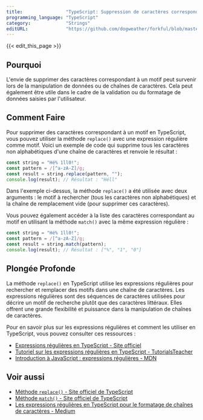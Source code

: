 ```yaml
---
title:                "TypeScript: Suppression de caractères correspondant à un motif"
programming_language: "TypeScript"
category:             "Strings"
editURL:              "https://github.com/dogweather/forkful/blob/master/content/fr/typescript/deleting-characters-matching-a-pattern.md"
---
```


{{< edit_this_page >}}

## Pourquoi

L'envie de supprimer des caractères correspondant à un motif peut survenir lors de la manipulation de données ou de chaînes de caractères. Cela peut également être utile dans le cadre de la validation ou du formatage de données saisies par l'utilisateur.

## Comment Faire

Pour supprimer des caractères correspondant à un motif en TypeScript, vous pouvez utiliser la méthode `replace()` avec une expression régulière comme motif. Voici un exemple de code qui supprime tous les caractères non alphabétiques d'une chaîne de caractères et renvoie le résultat :

```TypeScript
const string = "Hé% 1ll0!";
const pattern = /[^a-zA-Z]/g;
const result = string.replace(pattern, "");
console.log(result); // Résultat : "Héll"
```

Dans l'exemple ci-dessus, la méthode `replace()` a été utilisée avec deux arguments : le motif à rechercher (tous les caractères non alphabétiques) et la chaîne de remplacement vide (pour supprimer ces caractères).

Vous pouvez également accéder à la liste des caractères correspondant au motif en utilisant la méthode `match()` avec la même expression régulière :

```TypeScript
const string = "Hé% 1ll0!";
const pattern = /[^a-zA-Z]/g;
const result = string.match(pattern);
console.log(result); // Résultat : ["%", "1", "0"]
```

## Plongée Profonde

La méthode `replace()` en TypeScript utilise les expressions régulières pour rechercher et remplacer des motifs dans une chaîne de caractères. Les expressions régulières sont des séquences de caractères utilisées pour décrire un motif de recherche plutôt que des caractères littéraux. Elles offrent une grande flexibilité et puissance dans la manipulation de chaînes de caractères.

Pour en savoir plus sur les expressions régulières et comment les utiliser en TypeScript, vous pouvez consulter ces ressources :

- [Expressions régulières en TypeScript - Site officiel](https://www.typescriptlang.org/docs/handbook/regular-expressions.html)
- [Tutoriel sur les expressions régulières en TypeScript - TutorialsTeacher](https://www.tutorialsteacher.com/typescript/regexp)
- [Introduction à JavaScript : expressions régulières - MDN](https://developer.mozilla.org/fr/docs/Web/JavaScript/Guide/Expressions_r%C3%A9guli%C3%A8res)

## Voir aussi

- [Méthode `replace()` - Site officiel de TypeScript](https://www.typescriptlang.org/docs/handbook/release-notes/typescript-2-1.html#string-methods)
- [Méthode `match()` - Site officiel de TypeScript](https://www.typescriptlang.org/docs/handbook/strings.html#match)
- [Les expressions régulières en TypeScript pour le formatage de chaînes de caractères - Medium](https://medium.com/@sourabhkasudhan/typescript-regular-expressions-to-format-string-c28f3749d7a8)